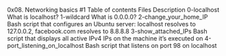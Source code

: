 0x08. Networking basics #1
Table of contents
Files	Description
0-localhost	What is localhost?
1-wildcard	What is 0.0.0.0?
2-change_your_home_IP	Bash script that configures an Ubuntu server: localhost resolves to 127.0.0.2, facebook.com resolves to 8.8.8.8
3-show_attached_IPs	Bash script that displays all active IPv4 IPs on the machine it’s executed on
4-port_listening_on_localhost	Bash script that listens on port 98 on localhost